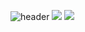 <!--### Hi there 👋-->
![header](https://capsule-render.vercel.app/api?type=transparent&color=_hexcode&height=300&section=header&text=welcome&desc=Jaewon's%20GitHub%20Profile&descSize=20&descAlign=59&descAlignY=40&fontSize=90)
<img src="https://img.shields.io/badge/Vuejs-white?style=flat-square&logo=Vue.js&logoColor=#4FC08D"/>
<a href="클릭시 이동할 링크" target="_blank"><img src="https://img.shields.io/badge/Vuejs-white?style=flat-square&logo=Vue.js&logoColor=#4FC08D"/></a>
<!--
**hohre12/hohre12** is a ✨ _special_ ✨ repository because its `README.md` (this file) appears on your GitHub profile.

Here are some ideas to get you started:

- 🔭 I’m currently working on ...
- 🌱 I’m currently learning ...
- 👯 I’m looking to collaborate on ...
- 🤔 I’m looking for help with ...
- 💬 Ask me about ...
- 📫 How to reach me: ...
- 😄 Pronouns: ...
- ⚡ Fun fact: ...
-->
